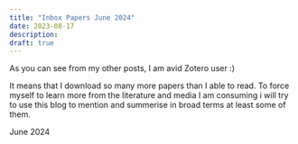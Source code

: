 ```yaml
---
title: "Inbox Papers June 2024"
date: 2023-08-17
description:
draft: true
---
```


As you can see from my other posts, I am avid Zotero user :) 

It means that I download so many more papers than I able to read. To force myself to learn more from the literature and media I am consuming i will try to use this blog to mention and summerise in broad terms at least some of them.

June 2024